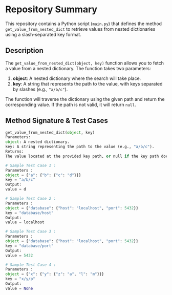 # Repository Summary

This repository contains a Python script (`main.py`) that defines the method `get_value_from_nested_dict` to retrieve values from nested dictionaries using a slash-separated key format.

## Description

The `get_value_from_nested_dict(object, key)` function allows you to fetch a value from a nested dictionary. The function takes two parameters:
1. **object**: A nested dictionary where the search will take place.
2. **key**: A string that represents the path to the value, with keys separated by slashes (e.g., `"a/b/c"`).

The function will traverse the dictionary using the given path and return the corresponding value. If the path is not valid, it will return `null`.

## Method Signature & Test Cases

```python
get_value_from_nested_dict(object, key)
Parameters:
object: A nested dictionary.
key: A string representing the path to the value (e.g., "a/b/c").
Returns:
The value located at the provided key path, or null if the key path does not exist.

# Sample Test Case 1 :
Parameters :
object = {"a": {"b": {"c": "d"}}}
key = "a/b/c"
Output:
value = d

# Sample Test Case 2 :
Parameters :
object = {"database": {"host": "localhost", "port": 5432}}
key = "database/host"
Output:
value = localhost

# Sample Test Case 3 :
Parameters :
object = {"database": {"host": "localhost", "port": 5432}}
key = "database/port"
Output:
value = 5432

# Sample Test Case 4 :
Parameters :
object = {"x": {"y": {"z": "a", "l": "m"}}}
key = "x/y/p"
Output:
value = None